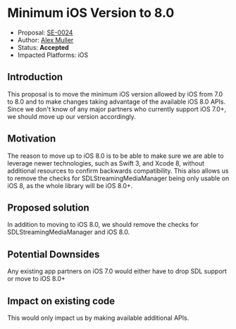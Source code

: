 # Minimum iOS Version to 8.0
* Proposal: [SE-0024](0024-os-8-0-minimum.md)
* Author: [Alex Muller](https://github.com/asm09fsu)
* Status: **Accepted**
* Impacted Platforms: iOS

## Introduction
This proposal is to move the minimum iOS version allowed by iOS from 7.0 to 8.0 and to make changes taking advantage of the available iOS 8.0 APIs. Since we don't know of any major partners who currently support iOS 7.0+, we should move up our version accordingly.

## Motivation
The reason to move up to iOS 8.0 is to be able to make sure we are able to leverage newer technologies, such as Swift 3, and Xcode 8, without additional resources to confirm backwards compatibility. This also allows us to remove the checks for SDLStreamingMediaManager being only usable on iOS 8, as the whole library will be iOS 8.0+.

## Proposed solution
In addition to moving to iOS 8.0, we should remove the checks for SDLStreamingMediaManager and iOS 8.0.

## Potential Downsides
Any existing app partners on iOS 7.0 would either have to drop SDL support or move to iOS 8.0+

## Impact on existing code
This would only impact us by making available additional APIs.
